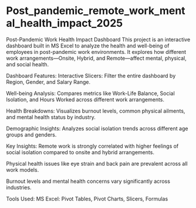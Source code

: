 # Post_pandemic_remote_work_mental_health_impact_2025
Post-Pandemic Work Health Impact Dashboard
This project is an interactive dashboard built in MS Excel to analyze the health and well-being of employees in post-pandemic work environments. It explores how different work arrangements—Onsite, Hybrid, and Remote—affect mental, physical, and social health.

Dashboard Features:
Interactive Slicers: Filter the entire dashboard by Region, Gender, and Salary Range.

Well-being Analysis: Compares metrics like Work-Life Balance, Social Isolation, and Hours Worked across different work arrangements.

Health Breakdowns: Visualizes burnout levels, common physical ailments, and mental health status by industry.

Demographic Insights: Analyzes social isolation trends across different age groups and genders.

Key Insights:
Remote work is strongly correlated with higher feelings of social isolation compared to onsite and hybrid arrangements.

Physical health issues like eye strain and back pain are prevalent across all work models.

Burnout levels and mental health concerns vary significantly across industries.

Tools Used:
MS Excel: Pivot Tables, Pivot Charts, Slicers, Formulas
